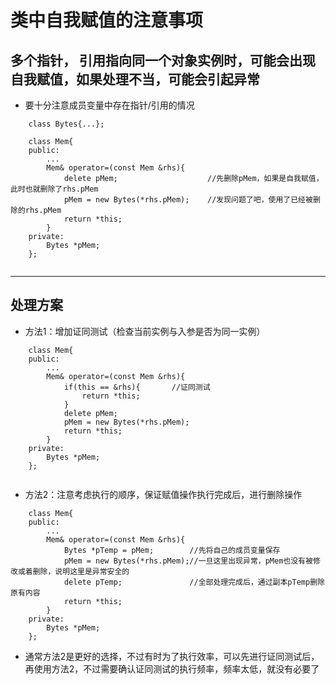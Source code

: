 # 类中自我赋值的注意事项
## 多个指针， 引用指向同一个对象实例时，可能会出现自我赋值，如果处理不当，可能会引起异常
- 要十分注意成员变量中存在指针/引用的情况
```
    class Bytes{...};
    
    class Mem{
    public:
        ...
        Mem& operator=(const Mem &rhs){
            delete pMem;                    //先删除pMem，如果是自我赋值，此时也就删除了rhs.pMem
            pMem = new Bytes(*rhs.pMem);    //发现问题了吧，使用了已经被删除的rhs.pMem
            return *this;
        }
    private:
        Bytes *pMem;
    };
    
```
----
## 处理方案
- 方法1：增加证同测试（检查当前实例与入参是否为同一实例）
```
    class Mem{
    public:
        ...
        Mem& operator=(const Mem &rhs){
            if(this == &rhs){       //证同测试
                return *this;
            }
            delete pMem;                    
            pMem = new Bytes(*rhs.pMem);    
            return *this;
        }
    private:
        Bytes *pMem;
    };
    
```

- 方法2：注意考虑执行的顺序，保证赋值操作执行完成后，进行删除操作
```
    class Mem{
    public:
        ...
        Mem& operator=(const Mem &rhs){
            Bytes *pTemp = pMem;        //先将自己的成员变量保存            
            pMem = new Bytes(*rhs.pMem);//一旦这里出现异常，pMem也没有被修改或着删除，说明这里是异常安全的    
            delete pTemp;               //全部处理完成后，通过副本pTemp删除原有内容
            return *this;
        }
    private:
        Bytes *pMem;
    };
```
- 通常方法2是更好的选择，不过有时为了执行效率，可以先进行证同测试后，再使用方法2，不过需要确认证同测试的执行频率，频率太低，就没有必要了